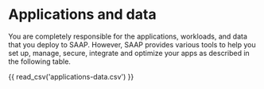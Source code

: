 # Applications and data

You are completely responsible for the applications, workloads, and data that you deploy to SAAP. However, SAAP provides various tools to help you set up, manage, secure, integrate and optimize your apps as described in the following table.

{{ read_csv('applications-data.csv') }}